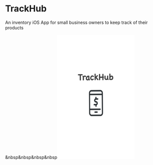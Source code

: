 # TrackHub </br>
An inventory iOS App for small business owners to keep track of their products

&nbsp&nbsp&nbsp&nbsp<img src= "Screenshots/launchscreen.jpg" width = 250 height = 400>
